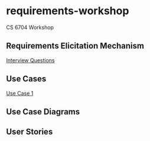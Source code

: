 # requirements-workshop
CS 6704 Workshop

## Requirements Elicitation Mechanism
[Interview Questions](/docs/interview.md)

## Use Cases
[Use Case 1](/docs/use_case_1.md)

## Use Case Diagrams

## User Stories
